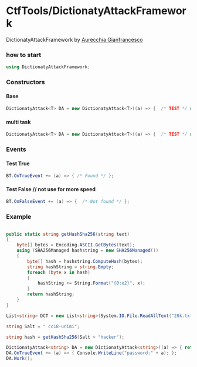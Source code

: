# CtfTools/DictionatyAttackFramework
DictionatyAttackFramework by [Aurecchia Gianfrancesco](https://github.com/GianfriAur)

### how to start

```c#
using DictionatyAttackFramework;
```

### Constructors

#### Base
```c#
DictionatyAttack<T> DA = new DictionatyAttack<T>((a) => {  /* TEST */ return true; }, List<T> DCT);
```

#### multi task
```c#   
DictionatyAttack<T> DA = new DictionatyAttack<T>((a) => {  /* TEST */ return true; }, List<T> DCT, DictionatyAttack<T>.AttackType.MultiThreads, -1);  // -1 for no limits		CAUTION!!!!!
```

### Events

#### Test True
```c#
BT.OnTrueEvent += (a) => { /* Found */ };
```

#### Test False // not use for more speed
```c#
BT.OnFalseEvent += (a) => {  /* Not found */ };
```

### Example 

```c#

public static string getHashSha256(string text)
{
    byte[] bytes = Encoding.ASCII.GetBytes(text);
    using (SHA256Managed hashstring = new SHA256Managed())
    {
        byte[] hash = hashstring.ComputeHash(bytes);
        string hashString = string.Empty;
        foreach (byte x in hash)
        {
            hashString += String.Format("{0:x2}", x);
        }
        return hashString;
    }
}

List<string> DCT = new List<string>(System.IO.File.ReadAllText("20k.txt").Split('\n'));

string Salt = " cc18-unimi";

string hash = getHashSha256(Salt + "hacker");

DictionatyAttack<string> DA = new DictionatyAttack<string>((a) => { return hash == getHashSha256(Salt + a); }, DCT, DictionatyAttack<string>.AttackType.MultiThreads, -1);
DA.OnTrueEvent += (a) => { Console.WriteLine("password:" + a); };
DA.Work();

```
